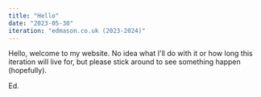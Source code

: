 ```yaml
---
title: "Hello"
date: "2023-05-30"
iteration: "edmason.co.uk (2023-2024)"
---
```

Hello, welcome to my website. No idea what I'll do with it or how long this iteration will live for, but please stick around to see something happen (hopefully).

Ed.